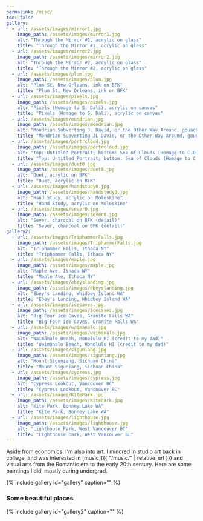 ```yaml
---
permalink: /misc/
toc: false
gallery:
  - url: /assets/images/mirror1.jpg
    image_path: /assets/images/mirror1.jpg
    alt: "Through the Mirror #1, acrylic on glass"
    title: "Through the Mirror #1, acrylic on glass"
  - url: /assets/images/mirror2.jpg
    image_path: /assets/images/mirror2.jpg
    alt: "Through the Mirror #2, acrylic on glass"
    title: "Through the Mirror #2, acrylic on glass"
  - url: /assets/images/plum.jpg
    image_path: /assets/images/plum.jpg
    alt: "Plum St, New Orleans, ink on BFK"
    title: "Plum St, New Orleans, ink on BFK"
  - url: /assets/images/pixels.jpg
    image_path: /assets/images/pixels.jpg
    alt: "Pixels (Homage to S. Dalí), acrylic on canvas"
    title: "Pixels (Homage to S. Dalí), acrylic on canvas"
  - url: /assets/images/mondrian.jpg
    image_path: /assets/images/mondrian.jpg
    alt: "Mondrian Subverting JL David, or the Other Way Around, gouache and graphite on paper"
    title: "Mondrian Subverting JL David, or the Other Way Around, gouache and graphite on paper"
  - url: /assets/images/portrcloud.jpg
    image_path: /assets/images/portrcloud.jpg
    alt: "Top: Untitled Portrait; bottom: Sea of Clouds (Homage to C.D. Friedrich); acrylic on BFK"
    title: "Top: Untitled Portrait; bottom: Sea of Clouds (Homage to C.D. Friedrich); acrylic on BFK"
  - url: /assets/images/duet0.jpg
    image_path: /assets/images/duet0.jpg
    alt: "Duet, acrylic on BFK"
    title: "Duet, acrylic on BFK"
  - url: /assets/images/handstudy0.jpg
    image_path: /assets/images/handstudy0.jpg
    alt: "Hand Study, acrylic on Moleskine"
    title: "Hand Study, acrylic on Moleskine"
  - url: /assets/images/sever0.jpg
    image_path: /assets/images/sever0.jpg
    alt: "Sever, charcoal on BFK (detail)"
    title: "Sever, charcoal on BFK (detail)"
gallery2:
  - url: /assets/images/TriphammerFalls.jpg
    image_path: /assets/images/TriphammerFalls.jpg
    alt: "Triphammer Falls, Ithaca NY"
    title: "Triphammer Falls, Ithaca NY"
  - url: /assets/images/maple.jpg
    image_path: /assets/images/maple.jpg
    alt: "Maple Ave, Ithaca NY"
    title: "Maple Ave, Ithaca NY"
  - url: /assets/images/ebeyslanding.jpg
    image_path: /assets/images/ebeyslanding.jpg
    alt: "Ebey's Landing, Whidbey Island WA"
    title: "Ebey's Landing, Whidbey Island WA"
  - url: /assets/images/icecaves.jpg
    image_path: /assets/images/icecaves.jpg
    alt: "Big Four Ice Caves, Granite Falls WA"
    title: "Big Four Ice Caves, Granite Falls WA"
  - url: /assets/images/waimanalo.jpg
    image_path: /assets/images/waimanalo.jpg
    alt: "Waimānalo Beach, Honolulu HI (credit to my dad)"
    title: "Waimānalo Beach, Honolulu HI (credit to my dad)"
  - url: /assets/images/siguniang.jpg
    image_path: /assets/images/siguniang.jpg
    alt: "Mount Siguniang, Sichuan China"
    title: "Mount Siguniang, Sichuan China"
  - url: /assets/images/cypress.jpg
    image_path: /assets/images/cypress.jpg
    alt: "Cypress Lookout, Vancouver BC"
    title: "Cypress Lookout, Vancouver BC"
  - url: /assets/images/KitePark.jpg
    image_path: /assets/images/KitePark.jpg
    alt: "Kite Park, Bonney Lake WA"
    title: "Kite Park, Bonney Lake WA"
  - url: /assets/images/lighthouse.jpg
    image_path: /assets/images/lighthouse.jpg
    alt: "Lighthouse Park, West Vancouver BC"
    title: "Lighthouse Park, West Vancouver BC"
---
```


Aside from economics, I'm also into art. 
I minored in studio art back in college, and was interested in [music]({{ "/music/" | relative_url }}) and visual arts from the Romantic era to the early 20th century. Here are some paintings I did, mostly during undergrad.

{% include gallery id="gallery" caption="" %}

### Some beautiful places

{% include gallery id="gallery2" caption="" %}
